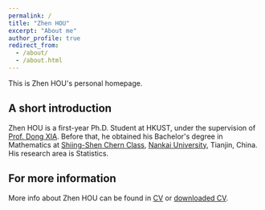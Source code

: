 ```yaml
---
permalink: /
title: "Zhen HOU"
excerpt: "About me"
author_profile: true
redirect_from: 
  - /about/
  - /about.html
---
```


This is Zhen HOU's personal homepage.

## A short introduction
Zhen HOU is a first-year Ph.D. Student at HKUST, under the supervision of [Prof. Dong XIA](https://www.math.hkust.edu.hk/~madxia/). Before that, he obtained his Bachelor's degree in Mathematics at [Shiing-Shen Chern Class](https://math.nankai.edu.cn/2023/0730/c5591a516908/page.htm), [Nankai University](https://www.nankai.edu.cn/main.htm), Tianjin, China. His research area is Statistics.

## For more information
More info about Zhen HOU can be found in [CV](https://zhen-hou.github.io/cv/) or [downloaded CV](http://zhen-hou.github.io/files/CV_ZeJIANG.pdf).
